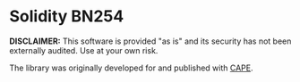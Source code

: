 # Solidity BN254

**DISCLAIMER:** This software is provided "as is" and its security has not been
externally audited. Use at your own risk.

The library was originally developed for and published with
[CAPE](https://github.com/EspressoSystems/cape).
